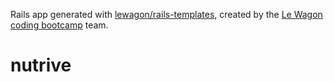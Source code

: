 Rails app generated with [lewagon/rails-templates](https://github.com/lewagon/rails-templates), created by the [Le Wagon coding bootcamp](https://www.lewagon.com) team.
# nutrive
